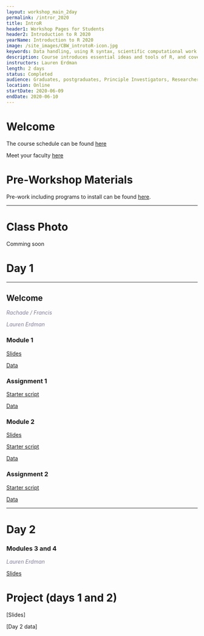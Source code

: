 ```yaml
---
layout: workshop_main_2day
permalink: /intror_2020
title: IntroR
header1: Workshop Pages for Students
header2: Introduction to R 2020
yearName: Introduction to R 2020
image: /site_images/CBW_introtoR-icon.jpg
keywords: Data handling, using R syntax, scientific computational work
description: Course introduces essential ideas and tools of R, and covers statistical tests in R.
instructors: Lauren Erdman
length: 2 days
status: Completed
audience: Graduates, postgraduates, Principle Investigators, Researchers
location: Online
startDate: 2020-06-09
endDate: 2020-06-10
---
```


# Welcome <a id="welcome"></a>



The course schedule can be found [here](https://bioinformaticsdotca.github.io/intror_2021_schedule)

Meet your faculty [here]() 


# Pre-Workshop Materials <a id="preworkshop"></a>

Pre-work including programs to install can be found [here]().  

***

# Class Photo

Comming soon

# Day 1 <a id="day1"></a>

***

## Welcome

*<font color="#827e9c">Rachade / Francis </font>*

*<font color="#827e9c">Lauren Erdman</font>* 
 
 ### Module 1
 
 [Slides](https://drive.google.com/file/d/1T7dvvMcB_PDsFcBHsJQLsFqZLMHOJr1a/view?usp=sharing)

 [Data](https://drive.google.com/file/d/1H7h9mHTYK1QAH4wfNCK9vmiXKFk8ajMZ/view?usp=sharing)
 
### Assignment 1 

[Starter script](https://drive.google.com/file/d/1NLsnVHOToG4OY9pWFrwYu60JG6NP3NjP/view?usp=sharing)

[Data](https://drive.google.com/file/d/1l3oCfJrn2ztoUjkpkctTr5_WGjFvD9JQ/view?usp=sharing)

### Module 2

[Slides](https://drive.google.com/file/d/1Ur9zJbyM5PJ7Uy-ajiaiRLECpoKZThm9/view?usp=sharing)

[Starter script](https://drive.google.com/file/d/1w31LrBcjFJ46iCo992sIO01BbhKHAG7-/view?usp=sharing)

[Data](https://drive.google.com/file/d/10uwH8Acm0-_XFMqBAgmvCrwyKKhpTkME/view?usp=sharing)

### Assignment 2 

[Starter script](https://drive.google.com/file/d/1PBkXgGVWOx9yRK6XNECcCstcDCfGENh3/view?usp=sharing)

[Data](https://drive.google.com/file/d/10uwH8Acm0-_XFMqBAgmvCrwyKKhpTkME/view?usp=sharing)



***

# Day 2 <a id="day2"></a>

### Modules 3 and 4

*<font color="#827e9c">Lauren Erdman</font>* 

[Slides](https://drive.google.com/file/d/1w--UN5B6lhITtwKWdAcbb7tMwig5l-xl/view?usp=sharing)


# Project (days 1 and 2)

[Slides]

[Day 2 data]





